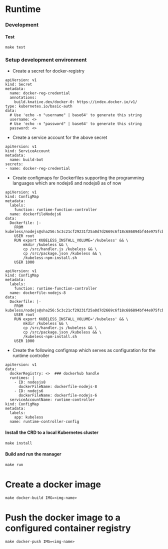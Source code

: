 # Runtime

### Development

#### Test

```
make test
```
### Setup development environment

- Create a secret for docker-registry

```
apiVersion: v1
kind: Secret
metadata:
  name: docker-reg-credential
  annotations:
    build.knative.dev/docker-0: https://index.docker.io/v1/
type: kubernetes.io/basic-auth
data:
  # Use 'echo -n "username" | base64' to generate this string
  username: <>
  # Use 'echo -n "password" | base64' to generate this string
  password: <>
```

- Create a service account for the above secret

```
apiVersion: v1
kind: ServiceAccount
metadata:
  name: build-bot
secrets:
- name: docker-reg-credential
```

- Create configmaps for Dockerfiles supporting the programming languages which are nodejs6 and nodejs8 as of now

```
apiVersion: v1
kind: ConfigMap
metadata:
  labels:
    function: runtime-function-controller
  name: dockerfileNodejs6
data:
  Dockerfile: |-
    FROM kubeless/nodejs@sha256:5c3c21cf29231f25a0d7d2669c6f18c686894bf44e975fcbbbb420c6d045f7e7
    USER root
    RUN export KUBELESS_INSTALL_VOLUME='/kubeless' && \
        mkdir /kubeless && \
        cp /src/handler.js /kubeless && \
        cp /src/package.json /kubeless && \
        /kubeless-npm-install.sh
    USER 1000
```

```
apiVersion: v1
kind: ConfigMap
metadata:
  labels:
    function: runtime-function-controller
  name: dockerfile-nodejs-8
data:
  Dockerfile: |-
    FROM kubeless/nodejs@sha256:5c3c21cf29231f25a0d7d2669c6f18c686894bf44e975fcbbbb420c6d045f7e7
    USER root
    RUN export KUBELESS_INSTALL_VOLUME='/kubeless' && \
        mkdir /kubeless && \
        cp /src/handler.js /kubeless && \
        cp /src/package.json /kubeless && \
        /kubeless-npm-install.sh
    USER 1000
```

- Create the following configmap which serves as configuration for the runtime controller

```
apiVersion: v1
data:
  dockerRegistry: <>  ### dockerhub handle
  runtimes: |
    - ID: nodesjs8
      dockerFileName: dockerfile-nodejs-8
    - ID: nodejs6
      dockerFileName: dockerfile-nodejs-6
  serviceAccountName: runtime-controller
kind: ConfigMap
metadata:
  labels:
    app: kubeless
  name: runtime-controller-config
```


#### Install the CRD to a local Kubernetes cluster

```
make install
```
#### Build and run the manager
```
make run
```

# Create a docker image

```
make docker-build IMG=<img-name>
```

# Push the docker image to a configured container registry

```
make docker-push IMG=<img-name>
```
